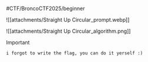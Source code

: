 #CTF/BroncoCTF2025/beginner 

![[attachments/Straight Up Circular_prompt.webp]]

![[attachments/Straight Up Circular_algorithm.png]]

> [!IMPORTANT]
> `i forgot to write the flag, you can do it yerself :)`